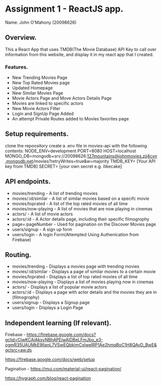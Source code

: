 # Assignment 1 - ReactJS app.

Name: John O'Mahony (20098626)

## Overview.

This a React App that uses TMDB(The Movie Database) API Key to call over information from this website, and display it in my react app that I created.

### Features.

+ New Trending Movies Page
+ New Top Rated Movies page
+ Updated Homepage
+ New Similar Movies Page
+ Movie Actors Page and Move Actors Details Page
+ Movies are linked to specific actors
+ New Movie Actors Filter
+ Login and SignUp Page Added
+ An attempt Private Routes added to Movies favorites page

## Setup requirements.

clone the repoository
create a .env file in movies-api with the following contents:
NODE_ENV=development
PORT=8080
HOST=localhost
MONGO_DB=mongodb+srv://20098626:127mountains@johnmovies.zjj4cvn.mongodb.net/movies?retryWrites=true&w=majority
TMDB_KEY= [Your API key from TMDB]
SECRET= [your own secret e.g. ilikecake]

## API endpoints.

+ movies/trending -  A list of trending movies
+ movies/:id/similar - A list of similar movies based on a specifc movie
+ movies/toprated -  A list of the top rated movies of all time
+ movies/now-playing - A list of movies that are now playing in cinemas
+ actors/ - A list of movie actors
+ actors/:id - A Actor details page, including their specific filmogrophy
+ page=:pageNumber - Used for pagination on the Discover Movies page
+ users/signup - A sign up form
+ users/login - A login Form(Attempted Using Authenication from Firebase)

## Routing.

+ movies/trending - Displays a movies page with trending movies
+ movies/:id/similar - Displays a page of similar movies to a certain movie
+ movies/toprated - Displays a list of top rated movies of all time
+ movies/now-playing - Displays a list of movies playing now in cinemas
+ actors/ - Displays a list of popular movie actors
+ actors/:id - Displays a page with actor details and the movies they are in (filmogrophy)
+ users/signup - Displays a Signup page
+ users/login - Displays a Login Page




## Independent learning (If relevant).

Firebase - https://firebase.google.com/docs?gclid=CjwKCAiAksyNBhAPEiwAlDBeLFmJbo_e3-ogmR35UAUMkE9IIanL7VSwEQbkimCxlwelRP1Ae2hmqBoC1H8QAvD_BwE&gclsrc=aw.ds

https://firebase.google.com/docs/web/setup

Pagination - https://mui.com/material-ui/react-pagination/

https://hygraph.com/blog/react-pagination
